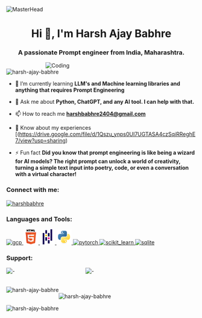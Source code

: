 ![MasterHead](https://user-images.githubusercontent.com/74038190/225813708-98b745f2-7d22-48cf-9150-083f1b00d6c9.gif)
<h1 align="center">Hi 👋, I'm Harsh Ajay Babhre</h1>
<h3 align="center">A passionate Prompt engineer from India, Maharashtra.</h3>
<img align="right" alt="Coding" width="400" src="https://camo.githubusercontent.com/88adc7c88c9d3dba7479020846ed35d13410e3707c7f149e1c6140cc6beaef9a/68747470733a2f2f70687973696373677572756b756c2e66696c65732e776f726470726573732e636f6d2f323031392f30322f6368617261637465722d312e676966">

<p align="left"> <img src="https://komarev.com/ghpvc/?username=harsh-ajay-babhre&label=Profile%20views&color=0e75b6&style=flat" alt="harsh-ajay-babhre" /> </p>

- 🌱 I’m currently learning **LLM's and Machine learning libraries and anything that requires Prompt Engineering**

- 💬 Ask me about **Python, ChatGPT, and any AI tool. I can help with that.**

- 📫 How to reach me **harshbabhre2404@gmail.com**

- 📄 Know about my experiences [(https://drive.google.com/file/d/1Qszu_ynps0UI7UGTASA4czSqiRReghE7/view?usp=sharing)

- ⚡ Fun fact **Did you know that prompt engineering is like being a wizard for AI models? The right prompt can unlock a world of creativity, turning a simple text input into poetry, code, or even a conversation with a virtual character!**

<h3 align="left">Connect with me:</h3>
<p align="left">
<a href="https://instagram.com/harshbabhre" target="blank"><img align="center" src="https://raw.githubusercontent.com/rahuldkjain/github-profile-readme-generator/master/src/images/icons/Social/instagram.svg" alt="harshbabhre" height="30" width="40" /></a>
</p>

<h3 align="left">Languages and Tools:</h3>
<p align="left"> <a href="https://cloud.google.com" target="_blank" rel="noreferrer"> <img src="https://www.vectorlogo.zone/logos/google_cloud/google_cloud-icon.svg" alt="gcp" width="40" height="40"/> </a> <a href="https://www.w3.org/html/" target="_blank" rel="noreferrer"> <img src="https://raw.githubusercontent.com/devicons/devicon/master/icons/html5/html5-original-wordmark.svg" alt="html5" width="40" height="40"/> </a> <a href="https://pandas.pydata.org/" target="_blank" rel="noreferrer"> <img src="https://raw.githubusercontent.com/devicons/devicon/2ae2a900d2f041da66e950e4d48052658d850630/icons/pandas/pandas-original.svg" alt="pandas" width="40" height="40"/> </a> <a href="https://www.python.org" target="_blank" rel="noreferrer"> <img src="https://raw.githubusercontent.com/devicons/devicon/master/icons/python/python-original.svg" alt="python" width="40" height="40"/> </a> <a href="https://pytorch.org/" target="_blank" rel="noreferrer"> <img src="https://www.vectorlogo.zone/logos/pytorch/pytorch-icon.svg" alt="pytorch" width="40" height="40"/> </a> <a href="https://scikit-learn.org/" target="_blank" rel="noreferrer"> <img src="https://upload.wikimedia.org/wikipedia/commons/0/05/Scikit_learn_logo_small.svg" alt="scikit_learn" width="40" height="40"/> </a> <a href="https://www.sqlite.org/" target="_blank" rel="noreferrer"> <img src="https://www.vectorlogo.zone/logos/sqlite/sqlite-icon.svg" alt="sqlite" width="40" height="40"/> </a> </p>

<h3 align="left">Support:</h3>
<p><a href="https://www.buymeacoffee.com/-"> <img align="left" src="https://cdn.buymeacoffee.com/buttons/v2/default-yellow.png" height="50" width="210" alt="-" /></a><a href="https://ko-fi.com/-"> <img align="left" src="https://cdn.ko-fi.com/cdn/kofi3.png?v=3" height="50" width="210" alt="-" /></a></p><br><br>

<p><img align="left" src="https://github-readme-stats.vercel.app/api/top-langs?username=harsh-ajay-babhre&show_icons=true&locale=en&layout=compact" alt="harsh-ajay-babhre" /></p>

<p>&nbsp;<img align="center" src="https://github-readme-stats.vercel.app/api?username=harsh-ajay-babhre&show_icons=true&locale=en" alt="harsh-ajay-babhre" /></p>

<p><img align="center" src="https://github-readme-streak-stats.herokuapp.com/?user=harsh-ajay-babhre&" alt="harsh-ajay-babhre" /></p>
